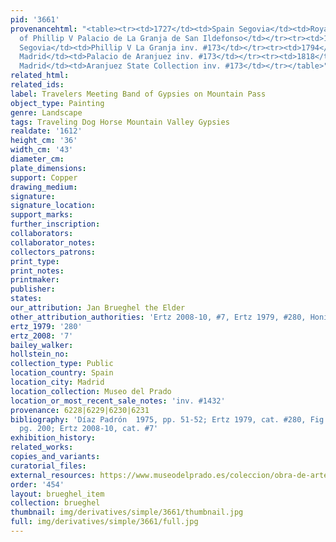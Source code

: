```yaml
---
pid: '3661'
provenancehtml: "<table><tr><td>1727</td><td>Spain Segovia</td><td>Royal Collection
  of Phillip V Palacio de La Granja de San Ildefonso</td></tr><tr><td>1746</td><td>Spain
  Segovia</td><td>Phillip V La Granja inv. #173</td></tr><tr><td>1794</td><td>Spain
  Madrid</td><td>Palacio de Aranjuez inv. #173</td></tr><tr><td>1818</td><td>Spain
  Madrid</td><td>Aranjuez State Collection inv. #173</td></tr></table>"
related_html:
related_ids:
label: Travelers Meeting Band of Gypsies on Mountain Pass
object_type: Painting
genre: Landscape
tags: Traveling Dog Horse Mountain Valley Gypsies
realdate: '1612'
height_cm: '36'
width_cm: '43'
diameter_cm:
plate_dimensions:
support: Copper
drawing_medium:
signature:
signature_location:
support_marks:
further_inscription:
collaborators:
collaborator_notes:
collectors_patrons:
print_type:
print_notes:
printmaker:
publisher:
states:
our_attribution: Jan Brueghel the Elder
other_attribution_authorities: 'Ertz 2008-10, #7, Ertz 1979, #280, Honig database'
ertz_1979: '280'
ertz_2008: '7'
bailey_walker:
hollstein_no:
collection_type: Public
location_country: Spain
location_city: Madrid
location_collection: Museo del Prado
location_or_most_recent_sale_notes: 'inv. #1432'
provenance: 6228|6229|6230|6231
bibliography: 'Díaz Padrón  1975, pp. 51-52; Ertz 1979, cat. #280, Fig. 20; Díaz Padrón  1995,
  pg. 200; Ertz 2008-10, cat. #7'
exhibition_history:
related_works:
copies_and_variants:
curatorial_files:
external_resources: https://www.museodelprado.es/coleccion/obra-de-arte/recua-y-gitanos-en-un-bosque/4a1c00f3-4a19-455b-a6e5-258815e82e2c
order: '454'
layout: brueghel_item
collection: brueghel
thumbnail: img/derivatives/simple/3661/thumbnail.jpg
full: img/derivatives/simple/3661/full.jpg
---
```

